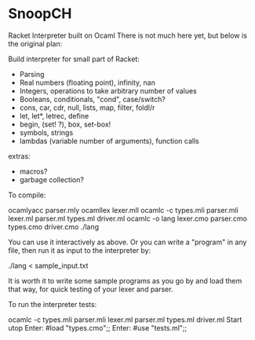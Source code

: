 # SnoopCH
Racket Interpreter built on Ocaml
There is not much here yet, but below is the original plan:

Build interpreter for small part of Racket:

- Parsing
- Real numbers (floating point), infinity, nan
- Integers, operations to take arbitrary number of values
- Booleans, conditionals, "cond", case/switch?
- cons, car, cdr, null, lists, map, filter, foldl/r
- let, let*, letrec, define
- begin, (set! ?), box, set-box!
- symbols, strings
- lambdas (variable number of arguments), function calls

extras:

- macros?
- garbage collection?


To compile:

ocamlyacc parser.mly
ocamllex lexer.mll
ocamlc -c types.mli parser.mli lexer.ml parser.ml types.ml driver.ml
ocamlc -o lang lexer.cmo parser.cmo types.cmo driver.cmo
./lang

You can use it interactively as above. Or you can write a "program" in any file, then run it as input to the interpreter by:

./lang < sample_input.txt

It is worth it to write some sample programs as you go by and load them that way, for quick testing of your lexer and parser.


To run the interpreter tests:

ocamlc -c types.mli parser.mli lexer.ml parser.ml types.ml driver.ml
Start utop
Enter: #load "types.cmo";;
Enter: #use "tests.ml";;
